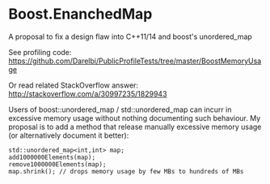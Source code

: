 # Boost.EnanchedMap
A proposal to fix a design flaw into C++11/14 and boost's unordered_map

See profiling code:
https://github.com/Darelbi/PublicProfileTests/tree/master/BoostMemoryUsage

Or read related StackOverflow answer:
http://stackoverflow.com/a/30997235/1829943

Users of boost::unordered_map / std::unordered_map can incurr in excessive memory usage without
nothing documenting such behaviour. My proposal is to add a method that release manually
excessive memory usage (or alternatively document it better):


```
std::unordered_map<int,int> map;
add1000000Elements(map);
remove1000000Elements(map);
map.shrink(); // drops memory usage by few MBs to hundreds of MBs
```


